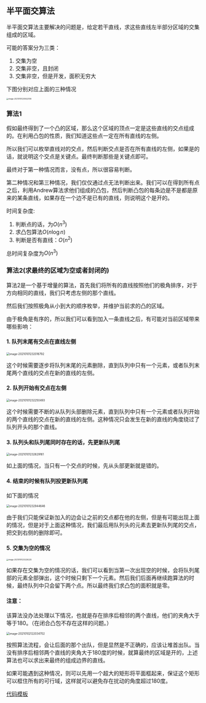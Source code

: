 ## 半平面交算法

半平面交算法主要解决的问题是，给定若干直线，求这些直线左半部分区域的交集组成的区域。

可能的答案分为三类：

1. 交集为空
2. 交集非空，且封闭
3. 交集非空，但是开发，面积无穷大

下图分别对应上面的三种情况

<img src="half_plane_intersection/1.png" alt="image-20210101230922108" style="zoom: 33%;" />

### 算法1

假如最终得到了一个凸的区域，那么这个区域的顶点一定是这些直线的交点组成的。在利用凸包的性质，我们知道这些点一定在所有直线的左侧。

所以我们可以枚举直线对的交点，然后判断交点是否在所有直线的左侧，如果是的话，就说明这个交点是关键点。最终判断那些是关键点即可。

最终对于第一种情况而言，没有点，所以很容易判断。

第二种情况和第三种情况，我们仅仅通过点无法判断出来。我们可以在得到所有点之后，利用Andrew算法求他们组成的凸包，然后判断凸包的每条边是不是都是原来的某条直线，如果存在一个边不是已有的直线，则说明这个是开的。

时间复杂度:

1. 判断点的话，为$O(n^3)$
2. 求凸包算法$O(n \log n)$
3. 判断是否有直线：$O(n^2)$

总时间复杂度为$O(n^3)$

### 算法2(求最终的区域为空或者封闭的)

算法2是一个基于增量的算法，首先我们将所有的直线按照他们的极角排序，对于方向相同的直线，我们只考虑左侧的那个直线。

然后我们按照极角从小到大的顺序枚举，并维护当前求的凸的区域。

由于极角是有序的，所以我们可以看到加入一条直线之后，有可能对当前区域带来哪些影响：

#### 1. 队列末尾有交点在直线左侧

<img src="half_plane_intersection/2.png" alt="image-20210101232016792" style="zoom: 50%;" />

这个时候需要逐步将队列末尾的元素删除，直到队列中只有一个元素，或者队列末尾两个直线的交点在新的直线的左侧。

#### 2. 队列开始有交点在左侧

<img src="half_plane_intersection/3.png" alt="image-20210101232250493" style="zoom:50%;" />

这个时候需要不断的从队列头部删除元素，直到队列中只有一个元素或者队列开始的两个直线的交点在新的直线的左侧。这种情况只会发生在新的直线的角度绕过了队列开头的那个直线。

#### 3. 队列头和队列尾同时存在的话，先更新队列尾

<img src="half_plane_intersection/4.png" alt="image-20210101232629161" style="zoom:50%;" />

如上面的情况，当只有一个交点的时候，先从头部更新就是错的。

#### 4. 结束的时候有队列投更新队列尾

如下面的情况

<img src="half_plane_intersection/5.png" alt="image-20210101232944646" style="zoom:50%;" />

由于我们只能保证新加入的边会让之前的交点都在他的左侧，但是有可能出现上面的情况，但是对于上面这种情况，我们最后用队列头的元素去更新队列尾的交点，把交到右侧的删除即可。

#### 5. 交集为空的情况

<img src="half_plane_intersection/6.png" alt="image-20210101233226225" style="zoom: 33%;" />

如果存在交集为空的情况的话，我们可以看到当第一次出现空的时候，会将队列尾部的元素全部弹出，这个时候只剩下一个元素。然后我们后面再继续跑算法的时候，最终队列中只会留下两个点。所以最终我们求凸包的面积就是零。

#### 注意：

该算法没办法处理以下情况，也就是存在排序后相邻的两个直线，他们的夹角大于等于180。（在闭合凸包不存在这样的问题。）

<img src="half_plane_intersection/7.png" alt="image-20210102122034702" style="zoom:50%;" />

按照算法流程，会让后面的那个出队，但是显然是不正确的，应该让堆首出队。当没有排序后相邻两个直线的夹角大于180度的时候，就算最终的区域是开的，上述算法也可以求出来最终的组成边界的直线。

如果可能遇到这种情况，则可以先用一个超大的矩形将平面框起来，保证这个矩形可以框住所有的可行域，这样就可以避免存在扰动的角度超过180度。

[代码模板](half_plane_intersection.cpp)







